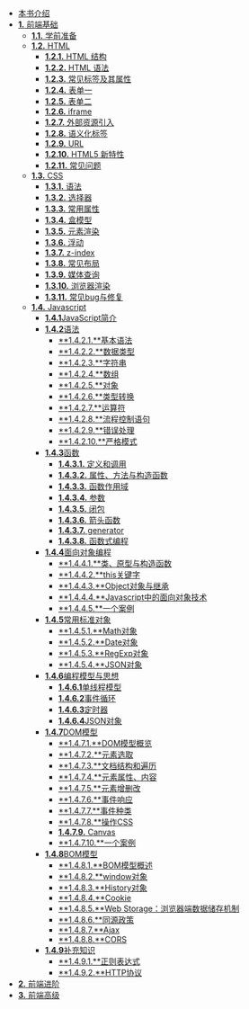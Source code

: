 *   [本书介绍](./index.md)
*   [**1.** 前端基础](./前端基础/index.md)
    *  [**1.1.** 学前准备](./前端基础/学前准备/index.md)
    *  [**1.2.** HTML](./前端基础/HTML/index.md)
        *   [**1.2.1.** HTML 结构](./前端基础/HTML/HTMl结构.md)
        *   [**1.2.2.** HTML 语法](./前端基础/HTML/HTMl语法.md) 
        *   [**1.2.3.** 常见标签及其属性](./前端基础/HTML/常见标签及其属性.md)
        *   [**1.2.4.** 表单一](./前端基础/HTML/表单一.md)
        *   [**1.2.5.** 表单二](./前端基础/HTML/表单二.md)
        *   [**1.2.6.** iframe](./前端基础/HTML/iframe.md)
        *   [**1.2.7.** 外部资源引入](./前端基础/HTML/外部资源引入.md)
        *   [**1.2.8.** 语义化标签](./前端基础/HTML/语义化标签.md)
        *   [**1.2.9.** URL](./前端基础/HTML/URL.md)
        *   [**1.2.10.** HTML5 新特性](./前端基础/HTML/HTML5新特性.md)
        *   [**1.2.11.** 常见问题](./前端基础/HTML/常见问题总结.md)
    *   [**1.3.** CSS](./前端基础/CSS/index.md)
        *   [**1.3.1.** 语法](./前端基础/CSS/语法.md)
        *   [**1.3.2.** 选择器](./前端基础/CSS/选择器.md)
        *   [**1.3.3.** 常用属性](./前端基础/CSS/常用属性.md)
        *   [**1.3.4.** 盒模型](./前端基础/CSS/盒模型.md)
        *   [**1.3.5.** 元素渲染]()  
        *   [**1.3.6.** 浮动]()
        *   [**1.3.7.** z-index]()
        *   [**1.3.8.** 常见布局]()
        *   [**1.3.9.** 媒体查询]()
        *   [**1.3.10.** 浏览器渲染]()
        *   [**1.3.11.** 常见bug与修复]()
    *   [**1.4.** Javascript]()
        * [**1.4.1**JavaScript简介]()
        * [**1.4.2**语法]()
            * [**1.4.2.1.**基本语法]()
            * [**1.4.2.2.**数据类型]()
            * [**1.4.2.3.**字符串]()
            * [**1.4.2.4.**数组]()
            * [**1.4.2.5.**对象]()
            * [**1.4.2.6.**类型转换]()
            * [**1.4.2.7.**运算符]()
            * [**1.4.2.8.**流程控制语句]()
            * [**1.4.2.9.**错误处理]()
            * [**1.4.2.10.**严格模式]()
        * [**1.4.3**函数]()
            * [**1.4.3.1.** 定义和调用]()
            * [**1.4.3.2.** 属性、方法与构造函数]()
            * [**1.4.3.3.** 函数作用域]()
            * [**1.4.3.4.** 参数]()
            * [**1.4.3.5.** 闭包]()
            * [**1.4.3.6.** 箭头函数]()
            * [**1.4.3.7.** generator]()            
            * [**1.4.3.8.** 函数式编程]()
        * [**1.4.4**面向对象编程]()
            * [**1.4.4.1.**类、原型与构造函数]()
            * [**1.4.4.2.**this关键字]()
            * [**1.4.4.3.**Object对象与继承]()
            * [**1.4.4.4.**Javascript中的面向对象技术]()
            * [**1.4.4.5.**一个案例]()
        * [**1.4.5**常用标准对象]()
            * [**1.4.5.1.**Math对象]()
            * [**1.4.5.2.**Date对象]()            
            * [**1.4.5.3.**RegExp对象]()
            * [**1.4.5.4.**JSON对象]()
        * [**1.4.6**编程模型与思想]()
            * [**1.4.6.1**单线程模型]()
            * [**1.4.6.2**事件循环]()
            * [**1.4.6.3**定时器]()
            * [**1.4.6.4**JSON对象]()
        * [**1.4.7**DOM模型]()
            * [**1.4.7.1.**DOM模型概览]()
            * [**1.4.7.2.**元素选取]()
            * [**1.4.7.3.**文档结构和遍历]()
            * [**1.4.7.4.**元素属性、内容]()
            * [**1.4.7.5.**元素增删改]()
            * [**1.4.7.6.**事件响应]()
            * [**1.4.7.7.**事件种类]()
            * [**1.4.7.8.**操作CSS]() 
            * [**1.4.7.9.** Canvas]()        
            * [**1.4.7.10.**一个案例]()         
        * [**1.4.8**BOM模型]()
            * [**1.4.8.1.**BOM模型概述]()   
            * [**1.4.8.2.**window对象]()         
            * [**1.4.8.3.**History对象]() 
            * [**1.4.8.4.**Cookie]()         
            * [**1.4.8.5.**Web Storage：浏览器端数据储存机制]() 
            * [**1.4.8.6.**同源政策]()      
            * [**1.4.8.7.**Ajax]()         
            * [**1.4.8.8.**CORS]() 
        * [**1.4.9**补充知识]()
            * [**1.4.9.1.**正则表达式]()
            * [**1.4.9.2.**HTTP协议]()       
*   [**2.** 前端进阶]()
*   [**3.** 前端高级]()